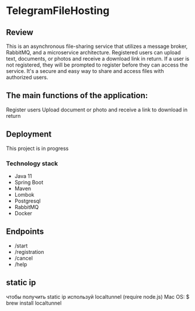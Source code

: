 # TelegramFileHosting

## Review
This is an asynchronous file-sharing service that utilizes a message broker, RabbitMQ, 
and a microservice architecture. Registered users can upload text, documents, 
or photos and receive a download link in return. If a user is not registered, 
they will be prompted to register before they can access the service. 
It's a secure and easy way to share and access files with authorized users.

## The main functions of the application:

Register users
Upload document or photo and receive a link to download in return

## Deployment
This project is in progress

### Technology stack
* Java 11
* Spring Boot
* Maven
* Lombok
* Postgresql
* RabbitMQ
* Docker

## Endpoints
* /start 
* /registration
* /cancel
* /help

## static ip
чтобы получить static ip используй localtunnel (require node.js)
Mac OS:
$ brew install localtunnel






